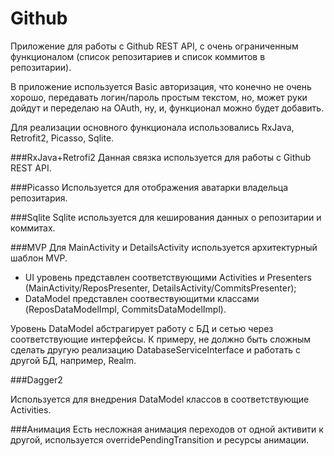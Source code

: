 # Github


Приложение для работы с Github REST API, с очень ограниченным функционалом (список репозитариев и список коммитов в репозитарии).

В приложение используется Basic авторизация, что конечно не очень хорошо, передавать логин/пароль простым текстом, но, может руки дойдут и переделаю на OAuth, ну, и, функционал можно будет добавить.

Для реализации основного функционала использовались RxJava, Retrofit2, Picasso, Sqlite.

###RxJava+Retrofi2 
Данная связка используется для работы с Github REST API.

###Picasso 
Используется для отображения аватарки владельца репозитария.

###Sqlite
Sqlite используется для кеширования данных о репозитарии и коммитах.

###MVP
Для MainActivity и DetailsActivity используется архитектурный шаблон MVP.

- UI уровень представлен соответствующими Activities и Presenters (MainActivity/ReposPresenter, DetailsActivity/CommitsPresenter);
- DataModel представлен соотвествующитми классами (ReposDataModelImpl, CommitsDataModelImpl).

Уровень DataModel абстрагирует работу с БД и сетью через соответствующие интерфейсы. К примеру, не должно быть сложным сделать другую реализацию DatabaseServiceInterface и работать с другой БД, например, Realm.

###Dagger2

Используется для внедрения DataModel классов в соответствующие Activities.

###Анимация
Есть несложная анимация переходов от одной активити к другой, используется overridePendingTransition и ресурсы анимации.
